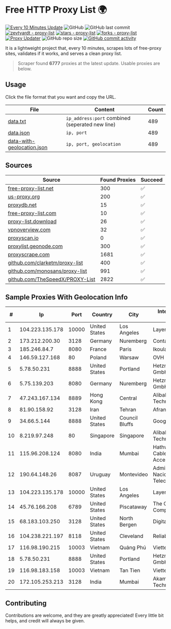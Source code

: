 
# Free HTTP Proxy List 🌍

[![Every 10 Minutes Update](https://github.com/mertguvencli/http-proxy-list/actions/workflows/main.yml/badge.svg?branch=main)](https://github.com/mertguvencli/http-proxy-list/actions/workflows/main.yml)
![GitHub](https://img.shields.io/github/license/mertguvencli/http-proxy-list)
![GitHub last commit](https://img.shields.io/github/last-commit/mertguvencli/http-proxy-list)
[![zevtyardt - proxy-list](https://img.shields.io/static/v1?label=zevtyardt&message=proxy-list&color=blue&logo=github)](https://github.com/zevtyardt/proxy-list "Go to GitHub repo")
[![stars - proxy-list](https://img.shields.io/github/stars/zevtyardt/proxy-list?style=social)](https://github.com/zevtyardt/proxy-list)
[![forks - proxy-list](https://img.shields.io/github/forks/zevtyardt/proxy-list?style=social)](https://github.com/zevtyardt/proxy-list)
[![Proxy Updater](https://github.com/zevtyardt/proxy-list/workflows/Proxy%20Updater/badge.svg)](https://github.com/zevtyardt/proxy-list/actions?query=workflow:"Proxy+Updater")
![GitHub repo size](https://img.shields.io/github/repo-size/zevtyardt/proxy-list)
[![GitHub commit activity](https://img.shields.io/github/commit-activity/m/zevtyardt/proxy-list?logo=commits)](https://github.com/zevtyardt/proxy-list/commits/main)

It is a lightweight project that, every 10 minutes, scrapes lots of free-proxy sites, validates if it works, and serves a clean proxy list.

> Scraper found **6777** proxies at the latest update. Usable proxies are below.

## Usage

Click the file format that you want and copy the URL.

|File|Content|Count|
|----|-------|-----|
|[data.txt](https://raw.githubusercontent.com/mertguvencli/http-proxy-list/main/proxy-list/data.txt)|`ip_address:port` combined (seperated new line)|489|
|[data.json](https://raw.githubusercontent.com/mertguvencli/http-proxy-list/main/proxy-list/data.json)|`ip, port`|489|
|[data-with-geolocation.json](https://raw.githubusercontent.com/mertguvencli/http-proxy-list/main/proxy-list/data-with-geolocation.json)|`ip, port, geolocation`|489|

## Sources

|Source|Found Proxies|Succeed|
|------|-------------|-------|
|[free-proxy-list.net](https://free-proxy-list.net)|300|✅|
|[us-proxy.org](https://www.us-proxy.org)|200|✅|
|[proxydb.net](http://proxydb.net)|15|✅|
|[free-proxy-list.com](https://free-proxy-list.com/?page=&port=&type%5B%5D=http&type%5B%5D=https&up_time=0&search=Search)|10|✅|
|[proxy-list.download](https://www.proxy-list.download/HTTP)|26|✅|
|[vpnoverview.com](https://vpnoverview.com/privacy/anonymous-browsing/free-proxy-servers)|32|✅|
|[proxyscan.io](https://www.proxyscan.io)|0|✅|
|[proxylist.geonode.com](https://proxylist.geonode.com/api/proxy-list?limit=300&page=1&sort_by=lastChecked&sort_type=desc&protocols=http,https)|300|✅|
|[proxyscrape.com](https://api.proxyscrape.com/v2/?request=displayproxies&protocol=http&timeout=10000&country=all&ssl=all&anonymity=all)|1681|✅|
|[github.com/clarketm/proxy-list](https://raw.githubusercontent.com/clarketm/proxy-list/master/proxy-list-raw.txt)|400|✅|
|[github.com/monosans/proxy-list](https://raw.githubusercontent.com/monosans/proxy-list/main/proxies/http.txt)|991|✅|
|[github.com/TheSpeedX/PROXY-List](https://raw.githubusercontent.com/TheSpeedX/PROXY-List/master/http.txt)|2822|✅|


## Sample Proxies With Geolocation Info

|#|Ip|Port|Country|City|Internet Service Provider|
|-|--|----|-------|----|-------------------------|
|1|104.223.135.178|10000|United States|Los Angeles|LayerHost|
|2|173.212.200.30|3128|Germany|Nuremberg|Contabo GmbH|
|3|185.246.84.7|8080|France|Paris|Ikoula Net SAS|
|4|146.59.127.168|80|Poland|Warsaw|OVH SAS|
|5|5.78.50.231|8888|United States|Portland|Hetzner Online GmbH|
|6|5.75.139.203|8080|Germany|Nuremberg|Hetzner Online GmbH|
|7|47.243.167.134|8889|Hong Kong|Central|Alibaba (US) Technology Co., Ltd.|
|8|81.90.158.92|3128|Iran|Tehran|Afranet Co|
|9|34.66.5.144|8888|United States|Council Bluffs|Google LLC|
|10|8.219.97.248|80|Singapore|Singapore|Alibaba (US) Technology Co., Ltd.|
|11|115.96.208.124|8080|India|Mumbai|Hathway IP over Cable Internet Access|
|12|190.64.148.26|8087|Uruguay|Montevideo|Administracion Nacional de Telecomunicaciones|
|13|104.223.135.178|10000|United States|Los Angeles|LayerHost|
|14|45.76.166.208|6789|United States|Piscataway|The Constant Company|
|15|68.183.103.250|3128|United States|North Bergen|DigitalOcean, LLC|
|16|104.238.221.197|8118|United States|Cleveland|ReliableSite.Net LLC|
|17|116.98.190.215|10003|Vietnam|Quảng Phú|Viettel Corporation|
|18|5.78.50.231|8888|United States|Portland|Hetzner Online GmbH|
|19|116.98.183.158|10003|Vietnam|Tan Tien|Viettel Corporation|
|20|172.105.253.213|3128|India|Mumbai|Akamai Technologies|



## Contributing

Contributions are welcome, and they are greatly appreciated! Every
little bit helps, and credit will always be given.

